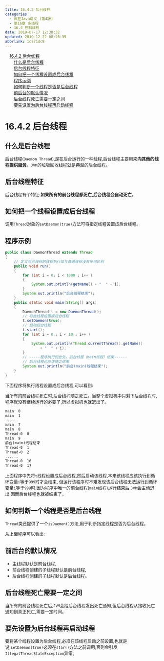 ```yaml
---
title: 16.4.2 后台线程
categories: 
  - 疯狂Java讲义 (第4版)
  - 第16章 多线程
  - 16.4 控制线程
date: 2019-07-17 12:30:32
updated: 2019-12-22 08:26:35
abbrlink: 1c771dc8
---
```

<div id='my_toc'><a href="/JavaReadingNotes/1c771dc8/#16-4-2-后台线程" class="header_1">16.4.2 后台线程</a><br><a href="/JavaReadingNotes/1c771dc8/#什么是后台线程" class="header_2">什么是后台线程</a><br><a href="/JavaReadingNotes/1c771dc8/#后台线程特征" class="header_2">后台线程特征</a><br><a href="/JavaReadingNotes/1c771dc8/#如何把一个线程设置成后台线程" class="header_2">如何把一个线程设置成后台线程</a><br><a href="/JavaReadingNotes/1c771dc8/#程序示例" class="header_2">程序示例</a><br><a href="/JavaReadingNotes/1c771dc8/#如何判断一个线程是否是后台线程" class="header_2">如何判断一个线程是否是后台线程</a><br><a href="/JavaReadingNotes/1c771dc8/#前后台的默认情况" class="header_2">前后台的默认情况</a><br><a href="/JavaReadingNotes/1c771dc8/#后台线程死亡需要一定之间" class="header_2">后台线程死亡需要一定之间</a><br><a href="/JavaReadingNotes/1c771dc8/#要先设置为后台线程再启动线程" class="header_2">要先设置为后台线程再启动线程</a><br></div>
<style>.header_1{margin-left: 1em;}.header_2{margin-left: 2em;}.header_3{margin-left: 3em;}.header_4{margin-left: 4em;}.header_5{margin-left: 5em;}.header_6{margin-left: 6em;}</style>
<!--more-->
<script>if (navigator.platform.search('arm')==-1){document.getElementById('my_toc').style.display = 'none';}var e,p = document.getElementsByTagName('p');while (p.length>0) {e = p[0];e.parentElement.removeChild(e);}</script>

<!--end-->
<!--SSTStart-->
# 16.4.2 后台线程 #
## 什么是后台线程 ##
后台线程(`Daemon Thread`),是在后台运行的一种线程,后台线程主要用来**向其他的线程提供服务**。`JVM`的垃圾回收线程就是典型的后台线程。
## 后台线程特征 ##
后台线程有个特征:**如果所有的前台线程都死亡,后台线程会自动死亡**。
## 如何把一个线程设置成后台线程 ##
调用`Thread`对象的`setDaemon(true)`方法可将指定线程设置成后台线程。
<!--SSTStop-->
## 程序示例 ##
```java
public class DaemonThread extends Thread
{
    // 定义后台线程的线程执行体与普通线程没有任何区别
    public void run()
    {
        for (int i = 0; i < 1000 ; i++ )
        {
            System.out.println(getName() + "  " + i);
        }
        System.out.println("后台线程结束");
    }
    public static void main(String[] args)
    {
        DaemonThread t = new DaemonThread();
        // 将此线程设置成后台线程
        t.setDaemon(true);
        // 启动后台线程
        t.start();
        for (int i = 0 ; i < 10 ; i++ )
        {
            System.out.println(Thread.currentThread().getName()
                + "  " + i);
        }
        // -----程序执行到此处，前台线程（main线程）结束------
        // 后台线程也应该随之结束
        System.out.println("前台(main)线程结束");
    }
}
```
下面程序将执行线程设置成后台线程,可以看到:
<!--SSTStart-->
当所有的前台线程死亡时,后台线程随之死亡。当整个虚拟机中只剩下后台线程时,程序就没有继续运行的必要了,所以虚拟机也就退出了。
<!--SSTStop-->
```cmd
main  0
main  1
......
main  7
main  8
Thread-0  0
main  9
前台(main)线程结束
Thread-0  1
Thread-0  2
......
Thread-0  16
Thread-0  17
```
上面程序中先将`t`线程设置成后台线程,然后启动该线程,本来该线程应该执行到循环变量`i`等于`999`时才会结束,
但运行该程序时不难发现该后台线程无法运行到循环变量`i`等于`999`时,因为程序中唯一的前台线程(`main`线程)运行结束后,`JVM`会主动退出,因而后台线程也就被结束了。
<!--SSTStart-->
## 如何判断一个线程是否是后台线程 ##
`Thread`类还提供了一个`isDaemon()`方法,用于判断指定线程是否为后台线程。
<!--SSTStop-->
从上面程序可以看出:
<!--SSTStart-->
## 前后台的默认情况 ##
- 主线程默认是前台线程,
- 前台线程创建的子线程默认是前台线程,
- 后台线程创建的子线程默认是后台线程。

## 后台线程死亡需要一定之间 ##
当所有的前台线程死亡后,`JVM`会给后台线程发出死亡通知,但后台线程从接收死亡通知到真正死亡,需要一定时间。
## 要先设置为后台线程再启动线程 ##
要将某个线程设置为后台线程,必须在该线程启动之前设置,也就是说,`setDaemon(true)`必须在`star()`方法之前调用,否则会引发`IllegalThreadStateException`异常。
<!--SSTStop-->

